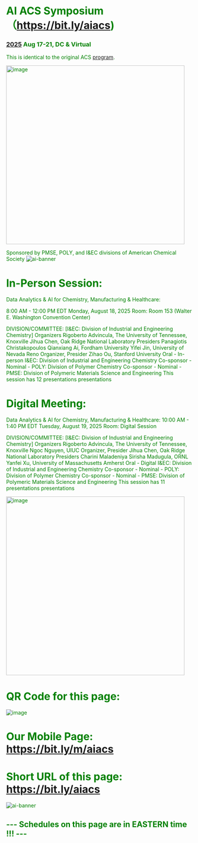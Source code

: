 # <font color='green'> AI ACS Symposium（https://bit.ly/aiacs)
### [2025](https://www.acs.org/events/fall.html) Aug 17-21, DC & Virtual 
This is identical to the original ACS [program](https://acs.digitellinc.com/live/35/page/1204?speakers=386313).

<img width="481" alt="image" src="https://github.com/user-attachments/assets/2215e448-f0ec-49e7-982e-997690093f5a" />

Sponsored by PMSE, POLY, and I&EC divisions of American Chemical Society
![ai-banner](https://github.com/user-attachments/assets/eb20f117-5477-46d0-888d-78330932e663)

# In-Person Session:
Data Analytics & AI for Chemistry, Manufacturing & Healthcare:

8:00 AM - 12:00 PM EDT
Monday, August 18, 2025
Room: Room 153 (Walter E. Washington Convention Center)


DIVISION/COMMITTEE: [I&EC: Division of Industrial and Engineering Chemistry] 
Organizers
Rigoberto Advincula, The University of Tennessee, Knoxville
Jihua Chen, Oak Ridge National Laboratory
Presiders
Panagiotis Christakopoulos
Qianxiang Ai, Fordham University
Yifei Jin, University of Nevada Reno
Organizer, Presider
Zihao Ou, Stanford University
Oral - In-person
I&EC: Division of Industrial and Engineering Chemistry
Co-sponsor - Nominal - POLY: Division of Polymer Chemistry
Co-sponsor - Nominal - PMSE: Division of Polymeric Materials Science and Engineering
 This session has 12 presentations presentations

# Digital Meeting:
 Data Analytics & AI for Chemistry, Manufacturing & Healthcare:
10:00 AM - 1:40 PM EDT
Tuesday, August 19, 2025
Room: Digital Session 


DIVISION/COMMITTEE: [I&EC: Division of Industrial and Engineering Chemistry] 
Organizers
Rigoberto Advincula, The University of Tennessee, Knoxville
Ngoc Nguyen, UIUC
Organizer, Presider
Jihua Chen, Oak Ridge National Laboratory
Presiders
Charini Maladeniya
Sirisha Madugula, ORNL
Yanfei Xu, University of Massachusetts Amherst
Oral - Digital
I&EC: Division of Industrial and Engineering Chemistry
Co-sponsor - Nominal - POLY: Division of Polymer Chemistry
Co-sponsor - Nominal - PMSE: Division of Polymeric Materials Science and Engineering
 This session has 11 presentations presentations


<img width="481" alt="image" src="https://github.com/user-attachments/assets/2215e448-f0ec-49e7-982e-997690093f5a" />





# QR Code for this page:
![image](https://github.com/user-attachments/assets/d108dc94-60b5-4428-9ac2-baedb9b34759)
# Our Mobile Page: https://bit.ly/m/aiacs
# Short URL of this page: https://bit.ly/aiacs
![ai-banner](https://github.com/user-attachments/assets/67914451-d8bd-42e2-8231-132d7a8a47df)
## --- Schedules on this page are in EASTERN time !!! ---


